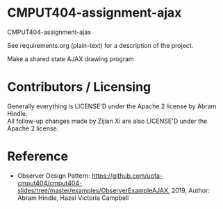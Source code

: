 CMPUT404-assignment-ajax
==============================

CMPUT404-assignment-ajax

See requirements.org (plain-text) for a description of the project.

Make a shared state AJAX drawing program

Contributors / Licensing
========================

Generally everything is LICENSE'D under the Apache 2 license by Abram Hindle.  
All follow-up changes made by Zijian Xi are also LICENSE'D under the Apache 2 license.

Reference
========================
* Observer Design Pattern: https://github.com/uofa-cmput404/cmput404-slides/tree/master/examples/ObserverExampleAJAX, 2019, Author: Abram Hindle, Hazel Victoria Campbell  